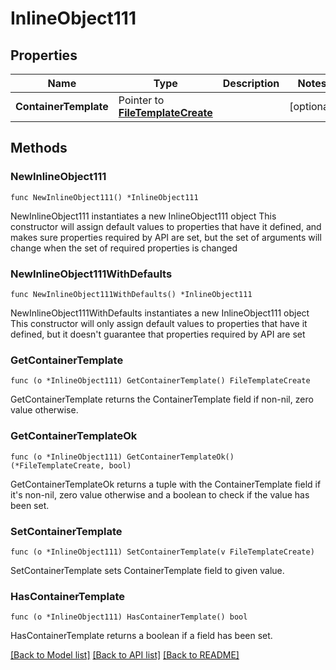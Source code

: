 # InlineObject111

## Properties

Name | Type | Description | Notes
------------ | ------------- | ------------- | -------------
**ContainerTemplate** | Pointer to [**FileTemplateCreate**](fileTemplateCreate.md) |  | [optional] 

## Methods

### NewInlineObject111

`func NewInlineObject111() *InlineObject111`

NewInlineObject111 instantiates a new InlineObject111 object
This constructor will assign default values to properties that have it defined,
and makes sure properties required by API are set, but the set of arguments
will change when the set of required properties is changed

### NewInlineObject111WithDefaults

`func NewInlineObject111WithDefaults() *InlineObject111`

NewInlineObject111WithDefaults instantiates a new InlineObject111 object
This constructor will only assign default values to properties that have it defined,
but it doesn't guarantee that properties required by API are set

### GetContainerTemplate

`func (o *InlineObject111) GetContainerTemplate() FileTemplateCreate`

GetContainerTemplate returns the ContainerTemplate field if non-nil, zero value otherwise.

### GetContainerTemplateOk

`func (o *InlineObject111) GetContainerTemplateOk() (*FileTemplateCreate, bool)`

GetContainerTemplateOk returns a tuple with the ContainerTemplate field if it's non-nil, zero value otherwise
and a boolean to check if the value has been set.

### SetContainerTemplate

`func (o *InlineObject111) SetContainerTemplate(v FileTemplateCreate)`

SetContainerTemplate sets ContainerTemplate field to given value.

### HasContainerTemplate

`func (o *InlineObject111) HasContainerTemplate() bool`

HasContainerTemplate returns a boolean if a field has been set.


[[Back to Model list]](../README.md#documentation-for-models) [[Back to API list]](../README.md#documentation-for-api-endpoints) [[Back to README]](../README.md)



